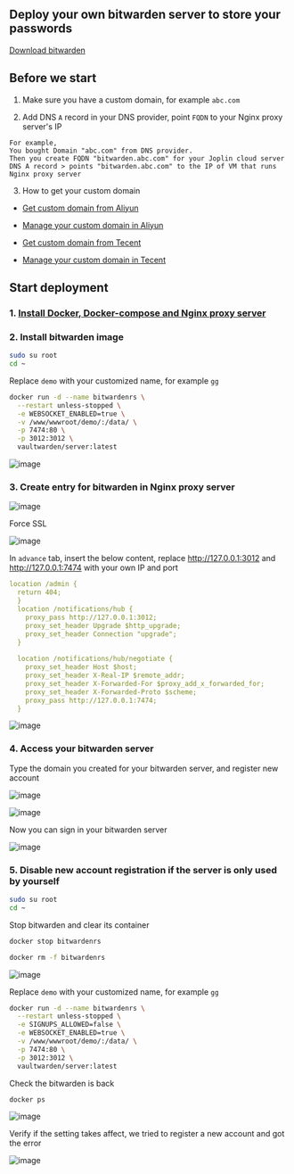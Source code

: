 ## Deploy your own bitwarden server to store your passwords

[Download bitwarden](https://bitwarden.com/download/)

## Before we start

1. Make sure you have a custom domain, for example `abc.com`

2. Add DNS `A` record in your DNS provider, point `FQDN` to your Nginx proxy server's IP
```
For example,
You bought Domain "abc.com" from DNS provider.
Then you create FQDN "bitwarden.abc.com" for your Joplin cloud server
DNS A record > points "bitwarden.abc.com" to the IP of VM that runs Nginx proxy server
```
3. How to get your custom domain
* [Get custom domain from Aliyun](https://wanwang.aliyun.com/domain/)

* [Manage your custom domain in Aliyun](https://account.aliyun.com/login/login.htm?oauth_callback=http%3A%2F%2Fdc.console.aliyun.com%2Fnext%2Findex%3Fspm%3D5176.2020520207.recommends.ddomain.606c4c12SpdlTJ#/domain/list/all-domain)

* [Get custom domain from Tecent](https://cloud.tencent.com/act/pro/domain_sales?fromSource=gwzcw.6927084.6927084.6927084&utm_medium=cpc&utm_id=gwzcw.6927084.6927084.6927084&bd_vid=11313871833741623980)

* [Manage your custom domain in Tecent](https://cloud.tencent.com/login?s_url=https%3A%2F%2Fconsole.cloud.tencent)


## Start deployment

### 1. [Install Docker, Docker-compose and Nginx proxy server](https://github.com/guguji666666/Docker)

### 2. Install bitwarden image
```sh
sudo su root
cd ~
```

Replace `demo` with your customized name, for example `gg`
```sh
docker run -d --name bitwardenrs \
  --restart unless-stopped \
  -e WEBSOCKET_ENABLED=true \
  -v /www/wwwroot/demo/:/data/ \
  -p 7474:80 \
  -p 3012:3012 \
  vaultwarden/server:latest
```
![image](https://user-images.githubusercontent.com/96930989/230751321-cb963a56-0e3a-45ad-b714-b4b56af1a744.png)

### 3. Create entry for bitwarden in Nginx proxy server

![image](https://user-images.githubusercontent.com/96930989/230751601-e44ea706-359f-43c8-bef4-be48bde60ed6.png)

Force SSL

![image](https://user-images.githubusercontent.com/96930989/230751620-d1f63263-b970-4050-886d-b491a25d0414.png)

In `advance` tab, insert the below content, replace http://127.0.0.1:3012 and http://127.0.0.1:7474 with your own IP and port
```yml
location /admin {
  return 404;
  }
  location /notifications/hub {
    proxy_pass http://127.0.0.1:3012;
    proxy_set_header Upgrade $http_upgrade;
    proxy_set_header Connection "upgrade";
  }
  
  location /notifications/hub/negotiate {
    proxy_set_header Host $host;
    proxy_set_header X-Real-IP $remote_addr;
    proxy_set_header X-Forwarded-For $proxy_add_x_forwarded_for;
    proxy_set_header X-Forwarded-Proto $scheme;
    proxy_pass http://127.0.0.1:7474;
  }
```

![image](https://user-images.githubusercontent.com/96930989/230751706-86c92697-b46e-4773-a529-07861d389c83.png)

### 4. Access your bitwarden server

Type the domain you created for your bitwarden server, and register new account

![image](https://user-images.githubusercontent.com/96930989/230751889-cdbc4df9-9ba5-46d5-ad1a-fff6fb9b2b39.png)

![image](https://user-images.githubusercontent.com/96930989/230751924-d1e8857b-4d0f-4aeb-8468-73ca93953ff4.png)

Now you can sign in your bitwarden server

![image](https://user-images.githubusercontent.com/96930989/230751955-c06763a5-f2e4-43f8-a738-b3b6f661e1b2.png)

### 5. Disable new account registration if the server is only used by yourself

```sh
sudo su root
cd ~
```

Stop bitwarden and clear its container
```sh
docker stop bitwardenrs
```
```sh
docker rm -f bitwardenrs
```
![image](https://user-images.githubusercontent.com/96930989/230753186-1f41f431-eba6-41b9-b341-5b9fd67c5b50.png)

Replace `demo` with your customized name, for example `gg`
```sh
docker run -d --name bitwardenrs \
  --restart unless-stopped \
  -e SIGNUPS_ALLOWED=false \
  -e WEBSOCKET_ENABLED=true \
  -v /www/wwwroot/demo/:/data/ \
  -p 7474:80 \
  -p 3012:3012 \
  vaultwarden/server:latest
```

Check the bitwarden is back
```sh
docker ps
```
![image](https://user-images.githubusercontent.com/96930989/230753215-e788889f-3104-4563-9276-93dda566ddd6.png)

Verify if the setting takes affect, we tried to register a new account and got the error

![image](https://user-images.githubusercontent.com/96930989/230753294-61a52d3e-1cab-4924-a1b1-1b9e9f71a360.png)
